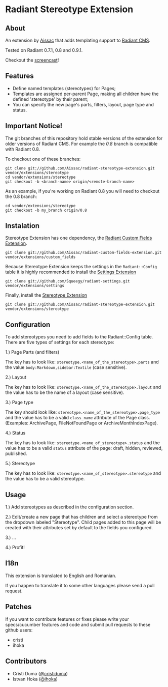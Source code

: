 Radiant Stereotype Extension
===

About
---

An extension by [Aissac][aissac] that adds templating support to [Radiant CMS][radiant].

Tested on Radiant 0.7.1, 0.8 and 0.9.1.

Checkout the [screencast][rc]!
 
Features
---

* Define named templates (stereotypes) for Pages;
* Templates are assigned per-parent Page, making all children have the defined 'stereotype' by their parent;
* You can specify the new page's parts, filters, layout, page type and status.

Important Notice!
---

The git branches of this repository hold stable versions of the extension for older versions of Radiant CMS. For example the _0.8_ branch is compatible with Radiant 0.8. 

To checkout one of these branches:

    git clone git://github.com/Aissac/radiant-stereotype-extension.git vendor/extensions/stereotype
    cd vendor/extensions/stereotype
    git checkout -b <branch-name> origin/<remote-branch-name>

As an example, if you're working on Radiant 0.8 you will need to checkout the 0.8 branch:
    
    cd vendor/extensions/stereotype
    git checkout -b my_branch origin/0.8

Instalation
---

Stereotype Extension has one dependency, the [Radiant Custom Fields Extension][rcfe].

    git clone git://github.com/Aissac/radiant-custom-fields-extension.git vendor/extensions/custom_fields

Because Stereotype Extension keeps the settings in the `Radiant::Config` table it is highly recommended to install the [Settings Extension][rse]
  
    git clone git://github.com/Squeegy/radiant-settings.git vendor/extensions/settings
    
Finally, install the [Stereotype Extension][rste]

    git clone git://github.com/Aissac/radiant-stereotype-extension.git vendor/extensions/stereotype


Configuration
---

To add stereotypes you need to add fields to the Radiant::Config table. There are five types of settings for each stereotype:

1.) Page Parts (and filters)

The key has to look like: `stereotype.<name_of_the_stereotype>.parts` and the value `body:Markdown,sidebar:Textile` (case sensitive).

2.) Layout

The key has to look like: `stereotype.<name_of_the_stereotype>.layout` and the value has to be the name of a layout (case sensitive).

3.) Page type

The key should look like: `stereotype.<name_of_the_stereotype>.page_type` and the value has to be a valid `class_name` attribute of the Page class. (Examples: ArchivePage, FileNotFoundPage or ArchiveMonthIndexPage).

4.) Status

The key has to look like: `stereotype.<name_of_stereotype>.status` and the value has to be a valid `status` attribute of the page: draft, hidden, reviewed, published.

5.) Stereotype

The key has to look like: `stereotype.<name_of_stereotype>.stereotype` and the value has to be a valid stereotype.

Usage
---

1.) Add stereotypes as described in the configuration section.

2.) Edit/create a new page that has children and select a stereotype from the dropdown labeled "Stereotype". Child pages added to this page will be created with their attributes set by default to the fields you configured.

3.) ...

4.) Profit!

I18n
---

This extension is translated to English and Romanian.

If you happen to translate it to some other languages please send a pull request.

Patches
---

If you want to contribute features or fixes please write your specs/cucumber features and code and submit pull requests to these github users:

  * cristi
  * ihoka

Contributors
---

* Cristi Duma ([@cristiduma][cd])
* Istvan Hoka ([@ihoka][ih])

[radiant]: http://radiantcms.org/
[aissac]: http://aissac.ro/en
[rste]: http://blog.aissac.ro/radiant/stereotype-extension
[rcfe]: http://blog.aissac.ro/radiant/custom-fields-extension
[rse]: http://github.com/Squeegy/radiant-settings/tree/master
[cd]: http://twitter.com/cristiduma
[ih]: http://twitter.com/ihoka
[rc]: http://radiantcms.org/blog/archives/2010/03/23/radiantcasts-episode-6-radiant-custom-fields-and-stereotype-extensions/